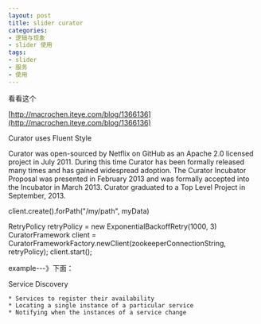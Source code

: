 ```yaml
---
layout: post
title: slider curator
categories:
- 逻辑与现象
- slider 使用
tags:
- slider
- 服务
- 使用
---
```


看看这个

[http://macrochen.iteye.com/blog/1366136](http://macrochen.iteye.com/blog/1366136)


Curator uses Fluent Style

Curator was open-sourced by Netflix on GitHub as an Apache 2.0 licensed project in July 2011. During this time Curator has been formally released many times and has gained widespread adoption.
The Curator Incubator Proposal was presented in February 2013 and was formally accepted into the Incubator in March 2013.
Curator graduated to a Top Level Project in September, 2013.




client.create().forPath("/my/path", myData)

RetryPolicy retryPolicy = new ExponentialBackoffRetry(1000, 3)
CuratorFramework client = CuratorFrameworkFactory.newClient(zookeeperConnectionString, retryPolicy);
client.start();

example---》下面： 

Service Discovery

	* Services to register their availability
	* Locating a single instance of a particular service
	* Notifying when the instances of a service change

